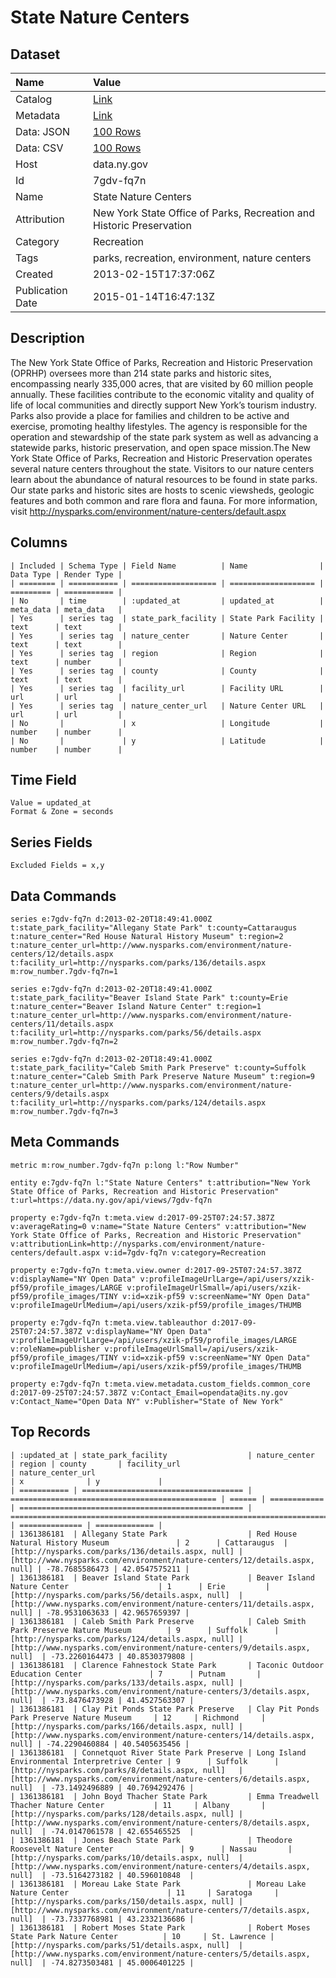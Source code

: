 # State Nature Centers

## Dataset

| Name | Value |
| :--- | :---- |
| Catalog | [Link](https://catalog.data.gov/dataset/state-nature-centers) |
| Metadata | [Link](https://data.ny.gov/api/views/7gdv-fq7n) |
| Data: JSON | [100 Rows](https://data.ny.gov/api/views/7gdv-fq7n/rows.json?max_rows=100) |
| Data: CSV | [100 Rows](https://data.ny.gov/api/views/7gdv-fq7n/rows.csv?max_rows=100) |
| Host | data.ny.gov |
| Id | 7gdv-fq7n |
| Name | State Nature Centers |
| Attribution | New York State Office of Parks, Recreation and Historic Preservation |
| Category | Recreation |
| Tags | parks, recreation, environment, nature centers |
| Created | 2013-02-15T17:37:06Z |
| Publication Date | 2015-01-14T16:47:13Z |

## Description

The New York State Office of Parks, Recreation and Historic Preservation (OPRHP) oversees more than 214 state parks and historic sites, encompassing nearly 335,000 acres, that are visited by 60 million people annually. These facilities contribute to the economic vitality and quality of life of local communities and directly support New York’s tourism industry. Parks also provide a place for families and children to be active and exercise, promoting healthy lifestyles. The agency is responsible for the operation and stewardship of the state park system as well as advancing a statewide parks, historic preservation, and open space mission.The New York State Office of Parks, Recreation and Historic Preservation operates several nature centers throughout the state. Visitors to our nature centers learn about the abundance of natural resources to be found in state parks. Our state parks and historic sites are hosts to scenic viewsheds, geologic features and both common and rare flora and fauna. For more information, visit http://nysparks.com/environment/nature-centers/default.aspx

## Columns

```ls
| Included | Schema Type | Field Name          | Name                | Data Type | Render Type |
| ======== | =========== | =================== | =================== | ========= | =========== |
| No       | time        | :updated_at         | updated_at          | meta_data | meta_data   |
| Yes      | series tag  | state_park_facility | State Park Facility | text      | text        |
| Yes      | series tag  | nature_center       | Nature Center       | text      | text        |
| Yes      | series tag  | region              | Region              | text      | number      |
| Yes      | series tag  | county              | County              | text      | text        |
| Yes      | series tag  | facility_url        | Facility URL        | url       | url         |
| Yes      | series tag  | nature_center_url   | Nature Center URL   | url       | url         |
| No       |             | x                   | Longitude           | number    | number      |
| No       |             | y                   | Latitude            | number    | number      |
```

## Time Field

```ls
Value = updated_at
Format & Zone = seconds
```

## Series Fields

```ls
Excluded Fields = x,y
```

## Data Commands

```ls
series e:7gdv-fq7n d:2013-02-20T18:49:41.000Z t:state_park_facility="Allegany State Park" t:county=Cattaraugus t:nature_center="Red House Natural History Museum" t:region=2 t:nature_center_url=http://www.nysparks.com/environment/nature-centers/12/details.aspx t:facility_url=http://nysparks.com/parks/136/details.aspx m:row_number.7gdv-fq7n=1

series e:7gdv-fq7n d:2013-02-20T18:49:41.000Z t:state_park_facility="Beaver Island State Park" t:county=Erie t:nature_center="Beaver Island Nature Center" t:region=1 t:nature_center_url=http://www.nysparks.com/environment/nature-centers/11/details.aspx t:facility_url=http://nysparks.com/parks/56/details.aspx m:row_number.7gdv-fq7n=2

series e:7gdv-fq7n d:2013-02-20T18:49:41.000Z t:state_park_facility="Caleb Smith Park Preserve" t:county=Suffolk t:nature_center="Caleb Smith Park Preserve Nature Museum" t:region=9 t:nature_center_url=http://www.nysparks.com/environment/nature-centers/9/details.aspx t:facility_url=http://nysparks.com/parks/124/details.aspx m:row_number.7gdv-fq7n=3
```

## Meta Commands

```ls
metric m:row_number.7gdv-fq7n p:long l:"Row Number"

entity e:7gdv-fq7n l:"State Nature Centers" t:attribution="New York State Office of Parks, Recreation and Historic Preservation" t:url=https://data.ny.gov/api/views/7gdv-fq7n

property e:7gdv-fq7n t:meta.view d:2017-09-25T07:24:57.387Z v:averageRating=0 v:name="State Nature Centers" v:attribution="New York State Office of Parks, Recreation and Historic Preservation" v:attributionLink=http://nysparks.com/environment/nature-centers/default.aspx v:id=7gdv-fq7n v:category=Recreation

property e:7gdv-fq7n t:meta.view.owner d:2017-09-25T07:24:57.387Z v:displayName="NY Open Data" v:profileImageUrlLarge=/api/users/xzik-pf59/profile_images/LARGE v:profileImageUrlSmall=/api/users/xzik-pf59/profile_images/TINY v:id=xzik-pf59 v:screenName="NY Open Data" v:profileImageUrlMedium=/api/users/xzik-pf59/profile_images/THUMB

property e:7gdv-fq7n t:meta.view.tableauthor d:2017-09-25T07:24:57.387Z v:displayName="NY Open Data" v:profileImageUrlLarge=/api/users/xzik-pf59/profile_images/LARGE v:roleName=publisher v:profileImageUrlSmall=/api/users/xzik-pf59/profile_images/TINY v:id=xzik-pf59 v:screenName="NY Open Data" v:profileImageUrlMedium=/api/users/xzik-pf59/profile_images/THUMB

property e:7gdv-fq7n t:meta.view.metadata.custom_fields.common_core d:2017-09-25T07:24:57.387Z v:Contact_Email=opendata@its.ny.gov v:Contact_Name="Open Data NY" v:Publisher="State of New York"
```

## Top Records

```ls
| :updated_at | state_park_facility                  | nature_center                                  | region | county       | facility_url                                       | nature_center_url                                                          | x              | y             | 
| =========== | ==================================== | ============================================== | ====== | ============ | ================================================== | ========================================================================== | ============== | ============= | 
| 1361386181  | Allegany State Park                  | Red House Natural History Museum               | 2      | Cattaraugus  | [http://nysparks.com/parks/136/details.aspx, null] | [http://www.nysparks.com/environment/nature-centers/12/details.aspx, null] | -78.7685586473 | 42.0547575211 | 
| 1361386181  | Beaver Island State Park             | Beaver Island Nature Center                    | 1      | Erie         | [http://nysparks.com/parks/56/details.aspx, null]  | [http://www.nysparks.com/environment/nature-centers/11/details.aspx, null] | -78.9531063633 | 42.9657659397 | 
| 1361386181  | Caleb Smith Park Preserve            | Caleb Smith Park Preserve Nature Museum        | 9      | Suffolk      | [http://nysparks.com/parks/124/details.aspx, null] | [http://www.nysparks.com/environment/nature-centers/9/details.aspx, null]  | -73.2260164473 | 40.8530379808 | 
| 1361386181  | Clarence Fahnestock State Park       | Taconic Outdoor Education Center               | 7      | Putnam       | [http://nysparks.com/parks/133/details.aspx, null] | [http://www.nysparks.com/environment/nature-centers/3/details.aspx, null]  | -73.8476473928 | 41.4527563307 | 
| 1361386181  | Clay Pit Ponds State Park Preserve   | Clay Pit Ponds Park Preserve Nature Museum     | 12     | Richmond     | [http://nysparks.com/parks/166/details.aspx, null] | [http://www.nysparks.com/environment/nature-centers/14/details.aspx, null] | -74.2290460884 | 40.5405635456 | 
| 1361386181  | Connetquot River State Park Preserve | Long Island Environmental Interpretrive Center | 9      | Suffolk      | [http://nysparks.com/parks/8/details.aspx, null]   | [http://www.nysparks.com/environment/nature-centers/6/details.aspx, null]  | -73.1492496889 | 40.7694292476 | 
| 1361386181  | John Boyd Thacher State Park         | Emma Treadwell Thacher Nature Center           | 11     | Albany       | [http://nysparks.com/parks/128/details.aspx, null] | [http://www.nysparks.com/environment/nature-centers/8/details.aspx, null]  | -74.0147061578 | 42.655465525  | 
| 1361386181  | Jones Beach State Park               | Theodore Roosevelt Nature Center               | 9      | Nassau       | [http://nysparks.com/parks/10/details.aspx, null]  | [http://www.nysparks.com/environment/nature-centers/4/details.aspx, null]  | -73.5164273182 | 40.596010848  | 
| 1361386181  | Moreau Lake State Park               | Moreau Lake Nature Center                      | 11     | Saratoga     | [http://nysparks.com/parks/150/details.aspx, null] | [http://www.nysparks.com/environment/nature-centers/7/details.aspx, null]  | -73.7337768981 | 43.2332136686 | 
| 1361386181  | Robert Moses State Park              | Robert Moses State Park Nature Center          | 10     | St. Lawrence | [http://nysparks.com/parks/51/details.aspx, null]  | [http://www.nysparks.com/environment/nature-centers/5/details.aspx, null]  | -74.8273503481 | 45.0006401225 | 
```